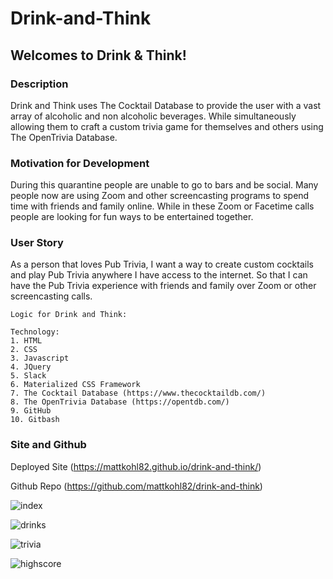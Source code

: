 # Drink-and-Think

## Welcomes to Drink & Think!


### Description

Drink and Think uses The Cocktail Database to provide the user with a vast array of alcoholic and non alcoholic beverages. While simultaneously allowing them to craft a custom trivia game for themselves and others using The OpenTrivia Database. 

### Motivation for Development

During this quarantine people are unable to go to bars and be social. Many people now are using Zoom and other screencasting programs to spend time with friends and family online. While in these Zoom or Facetime calls people are looking for fun ways to be entertained together. 

### User Story

As a person that loves Pub Trivia, I want a way to create custom cocktails and play Pub Trivia anywhere I have access to the internet. So that I can have the Pub Trivia experience with friends and family over Zoom or other screencasting calls. 


```
Logic for Drink and Think:

Technology:
1. HTML
2. CSS
3. Javascript
4. JQuery
5. Slack
6. Materialized CSS Framework
7. The Cocktail Database (https://www.thecocktaildb.com/)
8. The OpenTrivia Database (https://opentdb.com/)
9. GitHub
10. Gitbash
```
### Site and Github
Deployed Site 
(https://mattkohl82.github.io/drink-and-think/)

Github Repo
(https://github.com/mattkohl82/drink-and-think)


![index](./assets/screenshots/mainpage.jpg)

![drinks](./assets/screenshots/drinkpage.jpg)

![trivia](./assets/screenshots/triviapage.jpg)

![highscore](./assets/screenshots/highscorepage.jpg)